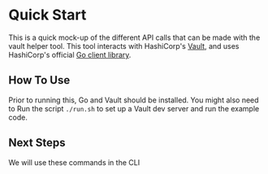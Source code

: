 # Quick Start

This is a quick mock-up of the different API calls that can be made with the vault helper tool. This tool interacts with HashiCorp's
[Vault](https://www.vaultproject.io/), and uses HashiCorp's official
[Go client library](https://pkg.go.dev/github.com/hashicorp/vault/api).

## How To Use

Prior to running this, Go and Vault should be installed. You might also need to 
Run the script `./run.sh` to set up a Vault dev server and run the example code.


## Next Steps

We will use these commands in the CLI
